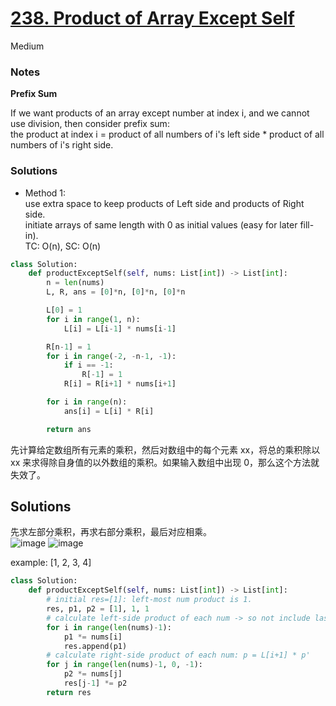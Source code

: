 # [238. Product of Array Except Self](https://leetcode.com/problems/product-of-array-except-self/description/?envType=study-plan-v2&envId=top-interview-150)

Medium

### Notes

**Prefix Sum**

If we want products of an array except number at index i, and we cannot use division, then consider prefix sum:\
the product at index i = product of all numbers of i's left side * product of all numbers of i's right side.

### Solutions

- Method 1:\
  use extra space to keep products of Left side and products of Right side.\
  initiate arrays of same length with 0 as initial values (easy for later fill-in).\
  TC: O(n), SC: O(n)
```python
class Solution:
    def productExceptSelf(self, nums: List[int]) -> List[int]:
        n = len(nums)
        L, R, ans = [0]*n, [0]*n, [0]*n

        L[0] = 1
        for i in range(1, n):
            L[i] = L[i-1] * nums[i-1]

        R[n-1] = 1
        for i in range(-2, -n-1, -1):
            if i == -1:
                R[-1] = 1
            R[i] = R[i+1] * nums[i+1]

        for i in range(n):
            ans[i] = L[i] * R[i]

        return ans
```


先计算给定数组所有元素的乘积，然后对数组中的每个元素 xx，将总的乘积除以 xx 来求得除自身值的以外数组的乘积。如果输入数组中出现 0，那么这个方法就失效了。

## Solutions
先求左部分乘积，再求右部分乘积，最后对应相乘。\
![image](https://user-images.githubusercontent.com/51430523/149050383-2f192f09-7d27-48a1-a3ba-189a73db792f.png)
![image](https://user-images.githubusercontent.com/51430523/149051208-2591fce0-cb61-47a8-a3ea-1001dbc1dbf9.png)

example: [1, 2, 3, 4]

```python
class Solution:
    def productExceptSelf(self, nums: List[int]) -> List[int]:
        # initial res=[1]: left-most num product is 1.
        res, p1, p2 = [1], 1, 1
        # calculate left-side product of each num -> so not include last num
        for i in range(len(nums)-1):
            p1 *= nums[i]
            res.append(p1)
        # calculate right-side product of each num: p = L[i+1] * p'
        for j in range(len(nums)-1, 0, -1):
            p2 *= nums[j]
            res[j-1] *= p2
        return res
```
